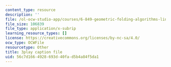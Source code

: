 ```yaml
---
content_type: resource
description: ''
file: /ol-ocw-studio-app/courses/6-849-geometric-folding-algorithms-linkages-origami-polyhedra-fall-2012/56c7d1664928693d40fad5b4a84f5da1_usWjdV0-Jg0.srt
file_size: 106839
file_type: application/x-subrip
learning_resource_types: []
license: https://creativecommons.org/licenses/by-nc-sa/4.0/
ocw_type: OCWFile
resourcetype: Other
title: 3play caption file
uid: 56c7d166-4928-693d-40fa-d5b4a84f5da1
---
```

